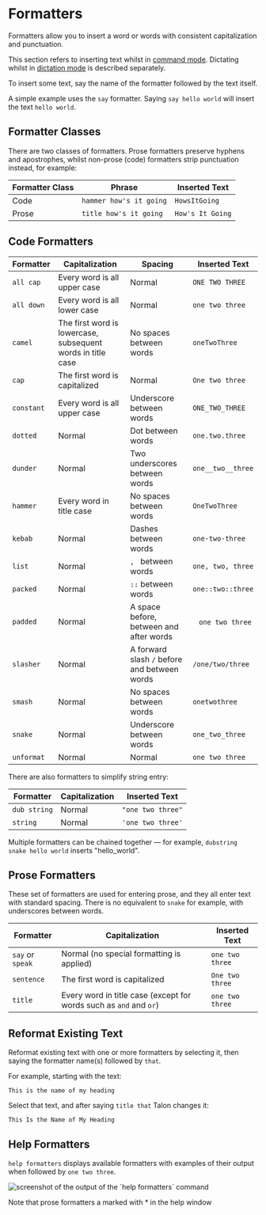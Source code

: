 # Formatters

Formatters allow you to insert a word or words with consistent capitalization and punctuation. 

This section refers to inserting text whilst in [command mode](command_mode.md). Dictating whilst in [dictation mode](dictation_mode.md) is described separately.

To insert some text, say the name of the formatter followed by the text itself.

A simple example uses the `say` formatter. Saying `say hello world` will insert the text `hello world`.

## Formatter Classes

There are two classes of formatters. Prose formatters preserve hyphens and apostrophes, whilst non-prose (code) formatters strip punctuation instead, for example:

| Formatter Class | Phrase                  | Inserted Text    |
| -------------- | ----------------------- | ---------------- |
| Code           | `hammer how's it going` | `HowsItGoing`    |
| Prose          | `title how's it going`  | `How's It Going` |


## Code Formatters

| Formatter  | Capitalization                                              | Spacing                                      | Inserted Text     |
| ---------- | ----------------------------------------------------------- | -------------------------------------------- | ----------------- |
| `all cap`  | Every word is all upper case                                | Normal                                       | `ONE TWO THREE`     |
| `all down` | Every word is all lower case                                | Normal                                       | `one two three`     |
| `camel`    | The first word is lowercase, subsequent words in title case | No spaces between words                      | `oneTwoThree` |
| `cap`      | The first word is capitalized                               | Normal                      | `One two three`     |
| `constant` | Every word is all upper case                                | Underscore between words                     | `ONE_TWO_THREE` |
| `dotted`   | Normal                                                      | Dot between words                            | `one.two.three` |
| `dunder`   | Normal                                                      | Two underscores between words                | `one__two__three` |
| `hammer`   | Every word in title case                                    | No spaces between words                      | `OneTwoThree` |
| `kebab`    | Normal                                                      | Dashes between words                         | `one-two-three` |
| `list`     | Normal                                                      | `, ` between words                           | `one, two, three`   |
| `packed`   | Normal                                                      | `::` between words                           | `one::two::three` |
| `padded`   | Normal                                                      | A space before, between and after words      | ` ` `one two three` ` ` |
| `slasher`  | Normal                                                      | A forward slash `/` before and between words | `/one/two/three` |
| `smash`    | Normal                                                      | No spaces between words                      | `onetwothree` |
| `snake`    | Normal                                                      | Underscore between words                     | `one_two_three` |
| `unformat` | Normal                                                      | Normal                                       | `one two three`     |

There are also formatters to simplify string entry:

| Formatter    | Capitalization                                                     | Inserted Text   |
| ------------ | ------------------------------------------------------------------ | --------------- |
| `dub string` | Normal                                                             | `"one two three"` |
| `string`     | Normal                                                             | `'one two three'` |

Multiple formatters can be chained together — for example, `dubstring snake hello world` inserts "hello_world".



## Prose Formatters

These set of formatters are used for entering prose, and they all enter text with standard spacing.
There is no equivalent to `snake` for example, with underscores between words.


| Formatter        | Capitalization                            | Inserted Text   |
| ---------------- | ----------------------------------------- |--------------- |
| `say` or `speak` | Normal (no special formatting is applied) | `one two three`     |
| `sentence`       | The first word is capitalized             | `One two three`     |
| `title`          | Every word in title case (except for words such as `and` and `or`)   | `one two three`     |


## Reformat Existing Text

Reformat existing text with one or more formatters by selecting it, then saying the formatter name(s) followed by `that`. 

For example, starting with the text:
```
This is the name of my heading
```
Select that text, and after saying `title that` Talon changes it:
```
This Is the Name of My Heading
```

## Help Formatters

`help formatters` displays available formatters with examples of their output when followed by `one two three`.

<img src="/img/help_formatters.png/"
     alt="screenshot of the output of the `help formatters` command"
 />

Note that prose formatters a marked with \* in the help window

